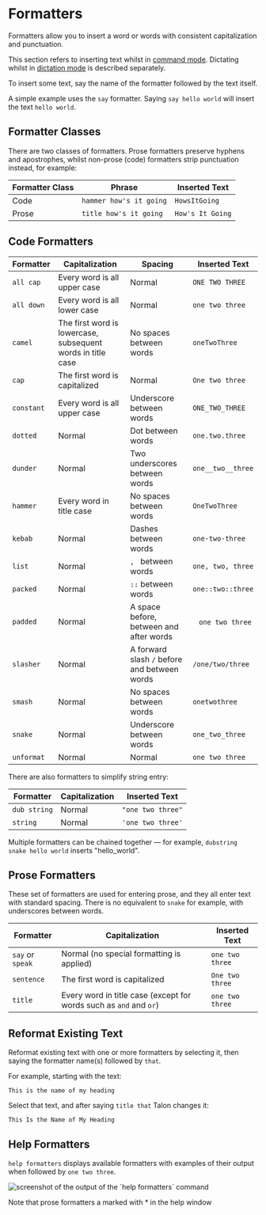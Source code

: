 # Formatters

Formatters allow you to insert a word or words with consistent capitalization and punctuation. 

This section refers to inserting text whilst in [command mode](command_mode.md). Dictating whilst in [dictation mode](dictation_mode.md) is described separately.

To insert some text, say the name of the formatter followed by the text itself.

A simple example uses the `say` formatter. Saying `say hello world` will insert the text `hello world`.

## Formatter Classes

There are two classes of formatters. Prose formatters preserve hyphens and apostrophes, whilst non-prose (code) formatters strip punctuation instead, for example:

| Formatter Class | Phrase                  | Inserted Text    |
| -------------- | ----------------------- | ---------------- |
| Code           | `hammer how's it going` | `HowsItGoing`    |
| Prose          | `title how's it going`  | `How's It Going` |


## Code Formatters

| Formatter  | Capitalization                                              | Spacing                                      | Inserted Text     |
| ---------- | ----------------------------------------------------------- | -------------------------------------------- | ----------------- |
| `all cap`  | Every word is all upper case                                | Normal                                       | `ONE TWO THREE`     |
| `all down` | Every word is all lower case                                | Normal                                       | `one two three`     |
| `camel`    | The first word is lowercase, subsequent words in title case | No spaces between words                      | `oneTwoThree` |
| `cap`      | The first word is capitalized                               | Normal                      | `One two three`     |
| `constant` | Every word is all upper case                                | Underscore between words                     | `ONE_TWO_THREE` |
| `dotted`   | Normal                                                      | Dot between words                            | `one.two.three` |
| `dunder`   | Normal                                                      | Two underscores between words                | `one__two__three` |
| `hammer`   | Every word in title case                                    | No spaces between words                      | `OneTwoThree` |
| `kebab`    | Normal                                                      | Dashes between words                         | `one-two-three` |
| `list`     | Normal                                                      | `, ` between words                           | `one, two, three`   |
| `packed`   | Normal                                                      | `::` between words                           | `one::two::three` |
| `padded`   | Normal                                                      | A space before, between and after words      | ` ` `one two three` ` ` |
| `slasher`  | Normal                                                      | A forward slash `/` before and between words | `/one/two/three` |
| `smash`    | Normal                                                      | No spaces between words                      | `onetwothree` |
| `snake`    | Normal                                                      | Underscore between words                     | `one_two_three` |
| `unformat` | Normal                                                      | Normal                                       | `one two three`     |

There are also formatters to simplify string entry:

| Formatter    | Capitalization                                                     | Inserted Text   |
| ------------ | ------------------------------------------------------------------ | --------------- |
| `dub string` | Normal                                                             | `"one two three"` |
| `string`     | Normal                                                             | `'one two three'` |

Multiple formatters can be chained together — for example, `dubstring snake hello world` inserts "hello_world".



## Prose Formatters

These set of formatters are used for entering prose, and they all enter text with standard spacing.
There is no equivalent to `snake` for example, with underscores between words.


| Formatter        | Capitalization                            | Inserted Text   |
| ---------------- | ----------------------------------------- |--------------- |
| `say` or `speak` | Normal (no special formatting is applied) | `one two three`     |
| `sentence`       | The first word is capitalized             | `One two three`     |
| `title`          | Every word in title case (except for words such as `and` and `or`)   | `one two three`     |


## Reformat Existing Text

Reformat existing text with one or more formatters by selecting it, then saying the formatter name(s) followed by `that`. 

For example, starting with the text:
```
This is the name of my heading
```
Select that text, and after saying `title that` Talon changes it:
```
This Is the Name of My Heading
```

## Help Formatters

`help formatters` displays available formatters with examples of their output when followed by `one two three`.

<img src="/img/help_formatters.png/"
     alt="screenshot of the output of the `help formatters` command"
 />

Note that prose formatters a marked with \* in the help window

